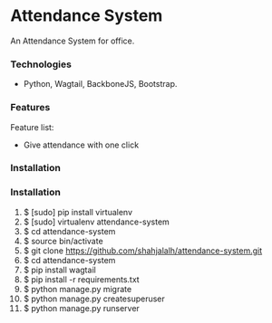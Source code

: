# Attendance System

An Attendance System for office.

### Technologies
* Python, Wagtail, BackboneJS, Bootstrap.

### Features

Feature list:
* Give attendance with one click

### Installation

### Installation

1. $ [sudo] pip install virtualenv
2. $ [sudo] virtualenv attendance-system
3. $ cd attendance-system
4. $ source bin/activate
5. $ git clone https://github.com/shahjalalh/attendance-system.git
6. $ cd attendance-system
7. $ pip install wagtail
8. $ pip install -r requirements.txt
9. $ python manage.py migrate
10. $ python manage.py createsuperuser
11. $ python manage.py runserver

